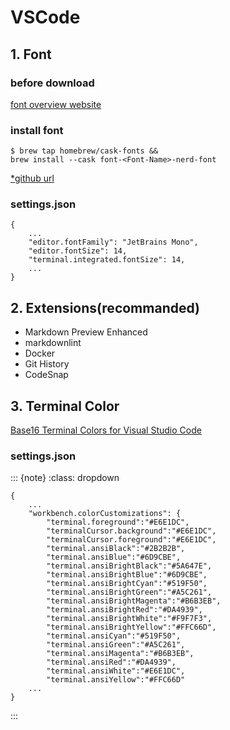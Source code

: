 # VSCode

## 1. Font

### before download

[font overview website](https://www.programmingfonts.org/)

### install font

```
$ brew tap homebrew/cask-fonts &&
brew install --cask font-<Font-Name>-nerd-font
```

[*github url](https://github.com/ryanoasis/nerd-fonts)

### settings.json

```
{
    ...
    "editor.fontFamily": "JetBrains Mono",
    "editor.fontSize": 14,
    "terminal.integrated.fontSize": 14,
    ...
}
```

## 2. Extensions(recommanded)

- Markdown Preview Enhanced
- markdownlint
- Docker
- Git History
- CodeSnap

## 3. Terminal Color

[Base16 Terminal Colors for Visual Studio Code](https://glitchbone.github.io/vscode-base16-term/#/)

### settings.json

::: {note}
:class: dropdown
```
{
    ...
    "workbench.colorCustomizations": {
        "terminal.foreground":"#E6E1DC",
        "terminalCursor.background":"#E6E1DC",
        "terminalCursor.foreground":"#E6E1DC",
        "terminal.ansiBlack":"#2B2B2B",
        "terminal.ansiBlue":"#6D9CBE",
        "terminal.ansiBrightBlack":"#5A647E",
        "terminal.ansiBrightBlue":"#6D9CBE",
        "terminal.ansiBrightCyan":"#519F50",
        "terminal.ansiBrightGreen":"#A5C261",
        "terminal.ansiBrightMagenta":"#B6B3EB",
        "terminal.ansiBrightRed":"#DA4939",
        "terminal.ansiBrightWhite":"#F9F7F3",
        "terminal.ansiBrightYellow":"#FFC66D",
        "terminal.ansiCyan":"#519F50",
        "terminal.ansiGreen":"#A5C261",
        "terminal.ansiMagenta":"#B6B3EB",
        "terminal.ansiRed":"#DA4939",
        "terminal.ansiWhite":"#E6E1DC",
        "terminal.ansiYellow":"#FFC66D"
    ...
}
```

:::
